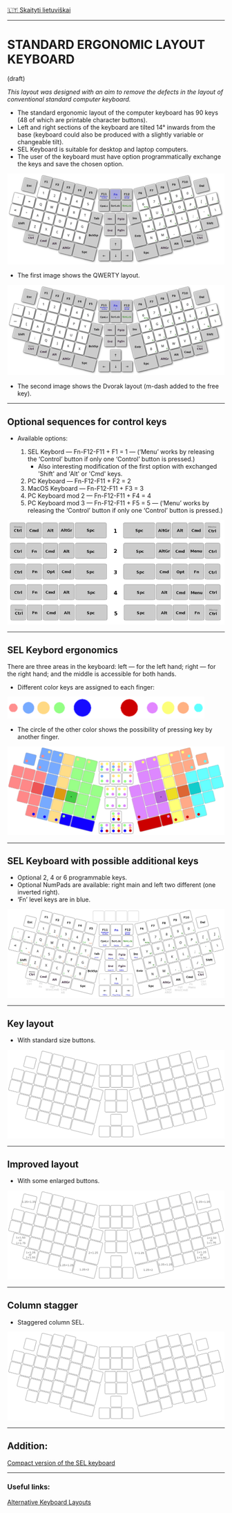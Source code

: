 [🇱🇹 Skaityti lietuviškai](SKAITYK.md)

-----------------------------------

# STANDARD ERGONOMIC LAYOUT KEYBOARD
(draft)

_This layout was designed with an aim to remove the defects in the layout of conventional standard computer keyboard._

+ The standard ergonomic layout of the computer keyboard has 90 keys (48 of which are printable character buttons).
+ Left and right sections of the keyboard are tilted 14° inwards from the base (keyboard could also be produced with a slightly variable or changeable tilt).
+ SEL Keyboard is suitable for desktop and laptop computers.
+ The user of the keyboard must have option programmatically exchange the keys and save the chosen option.


![SEL Keyboard QWERTY](img/sel-keyboard-qwerty.png)

+ The first image shows the QWERTY layout.

![SEL Keyboard Dvorak](img/sel-keyboard-dvorak.png)

+ The second image shows the Dvorak layout (m-dash added to the free key).

-----------------------------------------------

## Optional sequences for control keys

+ Available options:

  1. SEL Keybord — Fn-F12-F11 + F1 = 1 — (‘Menu’ works by releasing the ‘Control’ button if only one ‘Control’ button is pressed.)
     +  Also interesting modification of the first option with exchanged 'Shift' and 'Alt' or 'Cmd' keys.
  2. PC Keyboard — Fn-F12-F11 + F2 = 2
  3. MacOS Keyboard — Fn-F12-F11 + F3 = 3
  4. PC Keyboard mod 2 — Fn-F12-F11 + F4 = 4
  5. PC Keyboard mod 3 — Fn-F12-F11 + F5 = 5 — (‘Menu’ works by releasing the ‘Control’ button if only one ‘Control’ button is pressed.)

![SEL Control layout](img/vald.png)

-----------------------------------------------

## SEL Keybord ergonomics

There are three areas in the keyboard: left — for the left hand; right — for the right hand; and the middle is accessible for both hands.

+ Different color keys are assigned to each finger:

![Assigned finger colors](img/prst.png)

+ The circle of the other color shows the possibility of pressing key by another finger.

![SEL Keyboard ergonomics](img/sel-keyboard-ergonomics.png)

-----------------------------------------------

## SEL Keyboard with possible additional keys

+ Optional 2, 4 or 6 programmable keys.
+ Optional NumPads are available: right main and left two different (one inverted right).
+ ‘Fn’ level keys are in blue.

![SEL Keyboard full](img/sel-keyboard-full.png)

-----------------------------------------------

## Key layout

+ With standard size buttons.

![SEL Keyboard basic](img/sel-keyboard-basic.png)

-----------------------------------------------

## Improved layout

+ With some enlarged buttons.

![SEL Keyboard enhanced ergonomics](img/sel-keyboard-enhanced.png)

-----------------------------------------------

## Column stagger

+ Staggered column SEL.

![SEL Keyboard staggered column ergonomics](img/sel-keyboard-basic-column-stagger.png)

-----------------------------------------------

## Addition:

[Compact version of the SEL keyboard](sel-compact-keyboard.md)

-----------------------------------------------


### Useful links:

[Alternative Keyboard Layouts](http://xahlee.info/kbd/dvorak_and_all_keyboard_layouts.html)
